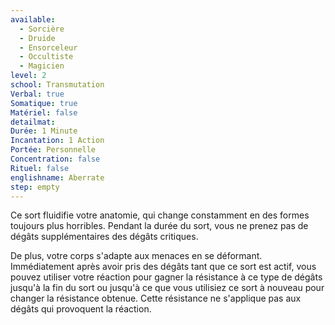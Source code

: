 ```yaml
---
available:
  - Sorcière
  - Druide
  - Ensorceleur
  - Occultiste
  - Magicien
level: 2
school: Transmutation
Verbal: true
Somatique: true
Matériel: false
detailmat:
Durée: 1 Minute
Incantation: 1 Action
Portée: Personnelle
Concentration: false
Rituel: false
englishname: Aberrate
step: empty
---
```

Ce sort fluidifie votre anatomie, qui change constamment en des formes toujours plus horribles. Pendant la durée du sort, vous ne prenez pas de dégâts supplémentaires des dégâts critiques.

De plus, votre corps s'adapte aux menaces en se déformant. Immédiatement après avoir pris des dégâts tant que ce sort est actif, vous pouvez utiliser votre réaction pour gagner la résistance à ce type de dégâts jusqu'à la fin du sort ou jusqu'à ce que vous utilisiez ce sort à nouveau pour changer la résistance obtenue. Cette résistance ne s'applique pas aux dégâts qui provoquent la réaction.
